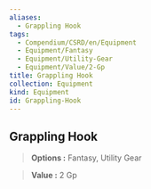 ```yaml
---
aliases:
  - Grappling Hook
tags:
  - Compendium/CSRD/en/Equipment
  - Equipment/Fantasy
  - Equipment/Utility-Gear
  - Equipment/Value/2-Gp
title: Grappling Hook
collection: Equipment
kind: Equipment
id: Grappling-Hook
---
```

## Grappling Hook    
    
>    
> **Options :** Fantasy, Utility Gear    
> **Value :** 2 Gp
